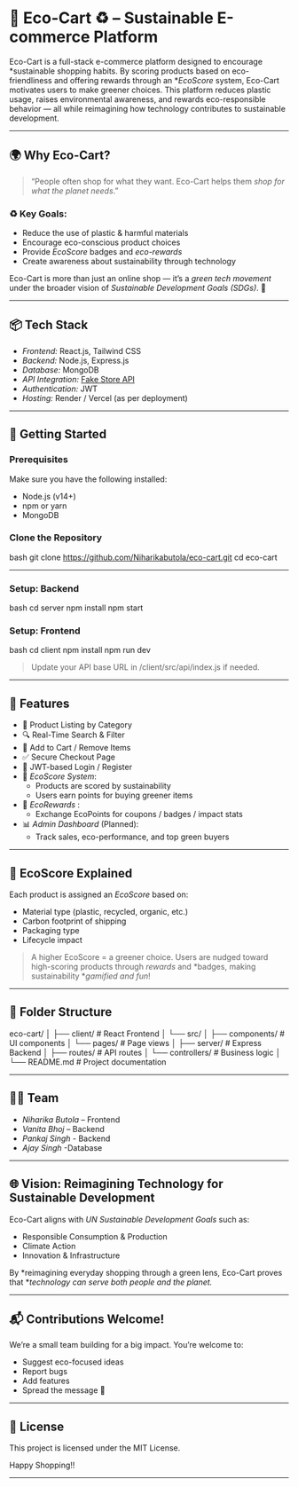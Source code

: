 # 🌿 Eco-Cart ♻ – Sustainable E-commerce Platform

Eco-Cart is a full-stack e-commerce platform designed to encourage *sustainable shopping habits. By scoring products based on eco-friendliness and offering rewards through an **EcoScore* system, Eco-Cart motivates users to make greener choices. This platform reduces plastic usage, raises environmental awareness, and rewards eco-responsible behavior — all while reimagining how technology contributes to sustainable development.

---

## 🌍 Why Eco-Cart?

> “People often shop for what they want. Eco-Cart helps them *shop for what the planet needs*.”

### ♻ Key Goals:
- Reduce the use of plastic & harmful materials
- Encourage eco-conscious product choices
- Provide *EcoScore* badges and *eco-rewards*
- Create awareness about sustainability through technology

Eco-Cart is more than just an online shop — it’s a *green tech movement* under the broader vision of *Sustainable Development Goals (SDGs)*. 🌱

---

## 📦 Tech Stack

- *Frontend:* React.js, Tailwind CSS
- *Backend:* Node.js, Express.js
- *Database:* MongoDB
- *API Integration:* [Fake Store API](https://fakestoreapi.com/)
- *Authentication:* JWT
- *Hosting:* Render / Vercel (as per deployment)

---

## 🚀 Getting Started

### Prerequisites

Make sure you have the following installed:
- Node.js (v14+)
- npm or yarn
- MongoDB

### Clone the Repository

bash
git clone https://github.com/Niharikabutola/eco-cart.git
cd eco-cart


---

### Setup: Backend

bash
cd server
npm install
npm start


### Setup: Frontend

bash
cd client
npm install
npm run dev


> Update your API base URL in /client/src/api/index.js if needed.

---


## 🛒 Features

- 🧾 Product Listing by Category
- 🔍 Real-Time Search & Filter
- 🛒 Add to Cart / Remove Items
- ✅ Secure Checkout Page
- 🔐 JWT-based Login / Register
- 🌿 *EcoScore System*:
  - Products are scored by sustainability
  - Users earn points for buying greener items
- 🎁 *EcoRewards* :
  - Exchange EcoPoints for coupons / badges / impact stats
- 📊 *Admin Dashboard* (Planned):
  - Track sales, eco-performance, and top green buyers

---

## 🌱 EcoScore Explained

Each product is assigned an *EcoScore* based on:
- Material type (plastic, recycled, organic, etc.)
- Carbon footprint of shipping
- Packaging type
- Lifecycle impact

> A higher EcoScore = a greener choice. Users are nudged toward high-scoring products through *rewards* and *badges, making sustainability **gamified and fun*!

---

## 📁 Folder Structure


eco-cart/
│
├── client/              # React Frontend
│   └── src/
│       ├── components/  # UI components
│       └── pages/       # Page views
│
├── server/              # Express Backend
│   ├── routes/          # API routes
│   └── controllers/     # Business logic
│
└── README.md            # Project documentation


---

## 👩‍💻 Team

- *Niharika Butola* – Frontend
- *Vanita Bhoj* – Backend
- *Pankaj Singh* - Backend
- *Ajay Singh* -Database

---

## 🌐 Vision: Reimagining Technology for Sustainable Development

Eco-Cart aligns with *UN Sustainable Development Goals* such as:
- Responsible Consumption & Production
- Climate Action
- Innovation & Infrastructure

By *reimagining everyday shopping through a green lens, Eco-Cart proves that **technology can serve both people and the planet.*

---

## 📬 Contributions Welcome!

We’re a small team building for a big impact. You’re welcome to:
- Suggest eco-focused ideas
- Report bugs
- Add features
- Spread the message 💚

---

## 📜 License

This project is licensed under the MIT License.

Happy Shopping!!

---
